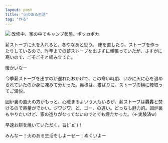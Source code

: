 ```yaml
---
layout: post
title: "火のある生活"
tag: "作る"
---
```

<img src="http://farm6.staticflickr.com/5541/11306512566_03b52a2ffa.jpg">
改修中、家の中でキャンプ状態。ポッカポカ


薪ストーブに火を入れると、冬やなあと思う。
床を直したり、ストーブを作ったりしているので、昨年までの薪ストーブを出さずに頑張っていたが、さすがに寒いので、ごそごそと組み立てた。


暖かいなー


今季薪ストーブを出すのが遅れたおかげで、この寒い時期、いかに火に心を温められていたのか身に凍みて分かった。奥様は、猫ばりに、ストーブの横に陣取ってご満悦。


囲炉裏の直火の方がもっと、心暖まるよいう人もいるが、薪ストーブは轟轟と焚けるので熱量がでかい。ジワジワ、と、ゴー、の違い。どっちも魅力的。囲炉裏もやりたいけど、家の造りがなってないのでとても煙たかった。（←実験済w）


早速お餅を焼いていただく。旨(;ﾟдﾟ)！


みんなー！火のある生活をしよーぜー！ぬくいよー


